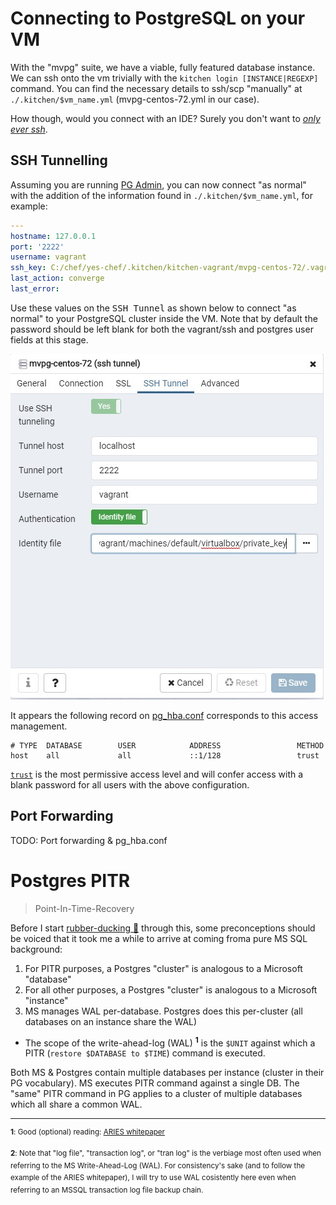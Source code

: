 
# Connecting to PostgreSQL on your VM

With the "mvpg" suite, we have a viable, fully featured database instance. We can ssh onto the vm trivially with the `kitchen login [INSTANCE|REGEXP]` command. You can find the necessary details to ssh/scp "manually" at `./.kitchen/$vm_name.yml` (mvpg-centos-72.yml in our case). 

How though, would you connect with an IDE? Surely you don't want to [_only ever ssh_](https://www.youtube.com/watch?v=zGxwbhkDjZM).

## SSH Tunnelling

Assuming you are running [PG Admin][6], you can now connect "as normal" with the addition of the information found in `./.kitchen/$vm_name.yml`, for example:

```yml
---
hostname: 127.0.0.1
port: '2222'
username: vagrant
ssh_key: C:/chef/yes-chef/.kitchen/kitchen-vagrant/mvpg-centos-72/.vagrant/machines/default/virtualbox/private_key
last_action: converge
last_error: 
```
Use these values on the <kbd>SSH Tunnel</kbd> as shown below to connect "as normal" to your PostgreSQL cluster inside the VM. Note that by default the password should be left blank for both the vagrant/ssh and postgres user fields at this stage. 

![mvpg-pgadmin-ssh-tunnel](/doc/img/mvpg-pgadmin-ssh-tunnel.jpg)

It appears the following record on [pg_hba.conf][7] corresponds to this access management. 

```ascii
# TYPE  DATABASE        USER            ADDRESS                 METHOD
host    all             all             ::1/128                 trust
```

[`trust`][8] is the most permissive access level and will confer access with a blank password for all users with the above configuration.  

## Port Forwarding

TODO: Port forwarding & pg_hba.conf

# Postgres PITR

> Point-In-Time-Recovery

Before I start [rubber-ducking :duck:][9] through this, some preconceptions should be voiced that it took me a while to arrive at coming froma pure MS SQL background:

1. For PITR purposes, a Postgres "cluster" is analogous to a Microsoft "database"
2. For all other purposes, a Postgres "cluster" is analogous to a Microsoft "instance"
3. MS manages WAL per-database. Postgres does this per-cluster (all databases on an instance share the WAL)
  * The scope of the write-ahead-log (WAL) <sup>**1**</sup> is the `$UNIT` against which a PITR (`restore $DATABASE to $TIME`) command is executed. 

Both MS & Postgres contain multiple databases per instance (cluster in their PG vocabulary). MS executes PITR command against a single DB. The "same" PITR command in PG applies to a cluster of multiple databases which all share a common WAL. 

----

<sup>**1**: Good (optional) reading: [ARIES whitepaper][9]</sup>

<sup>**2**: Note that "log file", "transaction log", or "tran log" is the verbiage most often used when referring to the MS Write-Ahead-Log (WAL). For consistency's sake (and to follow the example of the ARIES whitepaper), I will try to use WAL cosistently here even when referring to an MSSQL transaction log file backup chain.</sup>

[6]: https://www.pgadmin.org/
[7]: https://www.postgresql.org/docs/current/auth-pg-hba-conf.html
[8]: https://www.postgresql.org/docs/current/auth-trust.html
[9]: https://en.wikipedia.org/wiki/Rubber_duck_debugging
[10]: https://people.eecs.berkeley.edu/~brewer/cs262/Aries.pdf
